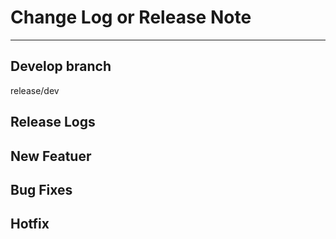 # Change Log or Release Note

---

## Develop branch
release/dev

## Release Logs

## New Featuer

## Bug Fixes

## Hotfix